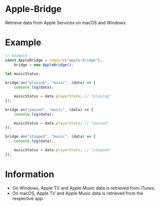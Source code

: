 # Apple-Bridge
Retrieve data from Apple Services on macOS and Windows

# Example
```js
// Example
const AppleBridge = require("apple-bridge"),
    bridge = new AppleBridge();
    
let musicStatus;

bridge.on("playing", "music", (data) => {
    console.log(data);

    musicStatus = data.playerState; // "playing"
});

bridge.on("paused", "music", (data) => {
    console.log(data);

    musicStatus = data.playerState; // "paused"
});

bridge.on("stopped", "music", (data) => {
    console.log(data);

    musicStatus = data.playerState; // "stopped"
});
```

# Information
* On Windows, Apple TV and Apple Music data is retrieved from iTunes.
* On macOS, Apple TV and Apple Music data is retrieved from the respective app.